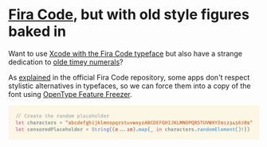 # [Fira Code], but with old style figures baked in

Want to use [Xcode with the Fira Code typeface] but also have a strange dedication to [olde timey numerals]?

As [explained] in the official Fira Code repository, some apps don't respect stylistic alternatives in typefaces, so we can force them into a copy of the font using [OpenType Feature Freezer].

![Sample](fira-code-old-figures-sample.png)

[Fira Code]: https://github.com/tonsky/FiraCode
[Xcode with the Fira Code typeface]: https://github.com/CartoonChess/solarized-xcode-with-fira-code
[olde timey numerals]: https://en.wikipedia.org/wiki/Text_figures
[explained]: https://github.com/tonsky/FiraCode/wiki/How-to-enable-stylistic-sets
[OpenType Feature Freezer]: https://github.com/twardoch/fonttools-opentype-feature-freezer
